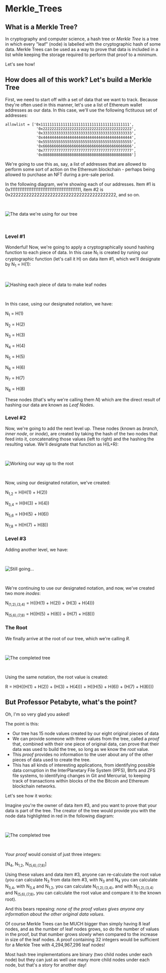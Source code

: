 # Merkle_Trees
## What is a Merkle Tree?

In cryptography and computer science, a hash tree or _Merkle Tree_ is a tree in which every "leaf" (node) is labelled with the cryptographic hash of some data. Merkle Trees can be used as a way to prove that data is included in a list while keeping the storage required to perform that proof to a minimum.

Let's see how!

## How does all of this work? Let's build a Merkle Tree

First, we need to start off with a set of data that we want to track. Because they're often used in this manner, let's use a list of Ethereum wallet addresses as our data. In this case, we'll use the following fictituous set of addresses:

```
allowlist = ['0x1111111111111111111111111111111111111111',
              '0x2222222222222222222222222222222222222222',
              '0x3333333333333333333333333333333333333333',
              '0x4444444444444444444444444444444444444444',
              '0x5555555555555555555555555555555555555555',
              '0x6666666666666666666666666666666666666666',
              '0x7777777777777777777777777777777777777777',
              '0x8888888888888888888888888888888888888888']
```

We're going to use this as, say, a list of addresses that are allowed to perform some sort of action on the Ethereum blockchain - perhaps being allowed to purchase an NFT during a pre-sale period.

In the following diagram, we're showing each of our addresses. Item #1 is 0x1111111111111111111111111111111111111111, item #2 is 0x2222222222222222222222222222222222222222, and so on.

&nbsp;

![The data we're using for our tree](images/mt_1.png)

&nbsp;

### Level #1

Wonderful! Now, we're going to apply a cryptographically sound hashing function to each piece of data. In this case N<sub>1</sub> is created by runing our cryptographic function (let's call it H) on data item #1, which we'll designate by N<sub>1</sub> = H(1):

&nbsp;

![Hashing each piece of data to make _leaf nodes_](images/mt_2.png)

&nbsp;

In this case, using our designated notation, we have:

N<sub>1</sub> = H(1)

N<sub>2</sub> = H(2)

N<sub>3</sub> = H(3)

N<sub>4</sub> = H(4)

N<sub>5</sub> = H(5)

N<sub>6</sub> = H(6)

N<sub>7</sub> = H(7)

N<sub>8</sub> = H(8)

These nodes (that's why we're calling them _N_) which are the direct result of hashing our data are known as _Leaf Nodes_.

### Level #2

Now, we're going to add the next level up. These nodes (known as _branch_, _inner node_, or _inode_), are created by taking the hash of the two nodes that feed into it, concatenating those values (left to right) and the hashing the resulting value. We'll designate that function as H(L+R):

&nbsp;

![Working our way up to the root](images/mt_3.png)

&nbsp;

Now, using our designated notation, we've created:

N<sub>1,2</sub> = H(H(1) + H(2))

N<sub>3,4</sub> = H(H(3) + H(4))

N<sub>5,6</sub> = H(H(5) + H(6))

N<sub>7,8</sub> = H(H(7) + H(8))

### Level #3

Adding another level, we have:

&nbsp;

![Still going...](images/mt_4.png)

&nbsp;

We're continuing to use our designated notation, and now, we've created two more _inodes_:

N<sub>(1,2),(3,4)</sub> = H((H(1) + H(2)) + (H(3) + H(4)))

N<sub>(5,6),(7,8)</sub> = H((H(5) + H(6)) + (H(7) + H(8)))

### The Root

We finally arrive at the root of our tree, which we're calling _R_. 

&nbsp;

![The completed tree](images/mt_5.png)

&nbsp;

Using the same notation, the root value is created:

R = H(H((H(1) + H(2)) + (H(3) + H(4))) + H((H(5) + H(6)) + (H(7) + H(8))))

## But Professor Petabyte, what's the point?

Oh, I'm so very glad you asked!

The point is this:

* Our tree has 15 node values created by our eight original pieces of data
* We can provide someone with three values from the tree, called a _proof_ that, combined with their one piece of original data, can prove that their data was used to build the tree, so long as we know the _root_ value.
* This _proof_ provides no information to the user about any of the other pieces of data used to create the tree.
* This has all kinds of interesting applications, from identifying possible data corruption in the InterPlanetary File System (IPFS), Btrfs and ZFS file systems, to identifying changes in Git and Mercurial, to keeping track of transactions within blocks of the the Bitcoin and Ethereum blockchain networks.

Let's see how it works:

Imagine you're the owner of data item #3, and you want to prove that your data is part of the tree. The creator of the tree would provide you with the node data highlighted in red in the following diagram:

&nbsp;

![The completed tree](images/mt_6.png)

&nbsp;

Your _proof_ would consist of just three integers:

[N<sub>4</sub>, N<sub>1,2</sub>, N<sub>(5,6),(7,8)</sub>]

Using these values and data item #3, anyone can re-calculate the root value (you can calculate N<sub>3</sub> from data item #3, with N<sub>3</sub> and N<sub>4</sub> you can calculate N<sub>3,4</sub>, with N<sub>3,4</sub> and N<sub>1,2</sub>, you can calculate N<sub>(1,2),(3,4)</sub>, and with N<sub>(1,2),(3,4)</sub> and N<sub>(5,6),(7,8)</sub>, you can calculate the root value and compare it to the known root).

And this bears repeaing: _none of the proof values gives anyone any information about the other original data values_.

Of course Merkle Trees can be MUCH bigger than simply having 8 leaf nodes, and as the number of leaf nodes grows, so do the number of values in the proof, but that number grows slowly when compared to the increase in size of the leaf nodes. A proof containing 32 integers would be sufficient for a Merkle Tree with 4,294,967,296 leaf nodes!

Most hash tree implementations are binary (two child nodes under each node) but they can just as well use many more child nodes under each node, but that's a story for another day!
